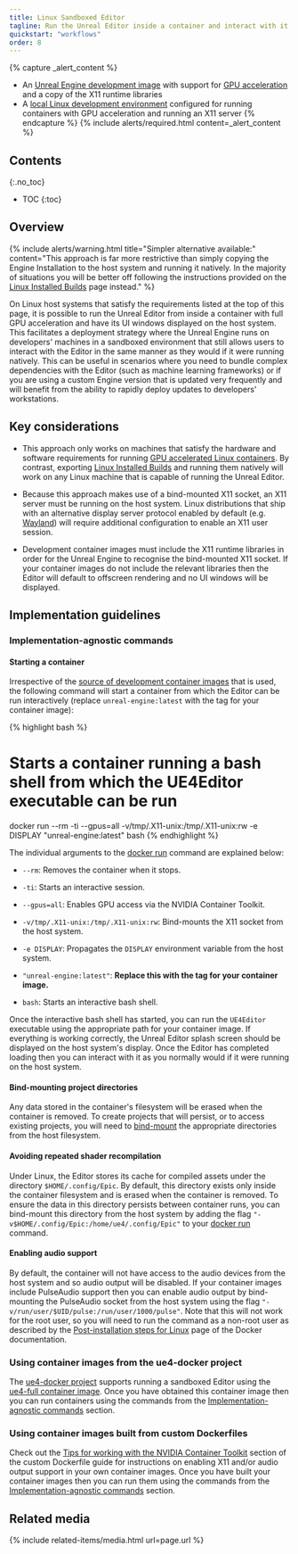 ```yaml
---
title: Linux Sandboxed Editor
tagline: Run the Unreal Editor inside a container and interact with it directly from the host system.
quickstart: "workflows"
order: 8
---
```


{% capture _alert_content %}
- An [Unreal Engine development image](../concepts/image-types) with support for [GPU acceleration](../concepts/gpu-acceleration) and a copy of the X11 runtime libraries
- A [local Linux development environment](../environments/local-linux) configured for running containers with GPU acceleration and running an X11 server
{% endcapture %}
{% include alerts/required.html content=_alert_content %}


## Contents
{:.no_toc}

* TOC
{:toc}


## Overview

{% include alerts/warning.html title="Simpler alternative available:" content="This approach is far more restrictive than simply copying the Engine Installation to the host system and running it natively. In the majority of situations you will be better off following the instructions provided on the [Linux Installed Builds](./linux-installed-builds) page instead." %}

On Linux host systems that satisfy the requirements listed at the top of this page, it is possible to run the Unreal Editor from inside a container with full GPU acceleration and have its UI windows displayed on the host system. This facilitates a deployment strategy where the Unreal Engine runs on developers' machines in a sandboxed environment that still allows users to interact with the Editor in the same manner as they would if it were running natively. This can be useful in scenarios where you need to bundle complex dependencies with the Editor (such as machine learning frameworks) or if you are using a custom Engine version that is updated very frequently and will benefit from the ability to rapidly deploy updates to developers' workstations.


## Key considerations

- This approach only works on machines that satisfy the hardware and software requirements for running [GPU accelerated Linux containers](../concepts/gpu-acceleration). By contrast, exporting [Linux Installed Builds](./linux-installed-builds) and running them natively will work on any Linux machine that is capable of running the Unreal Editor.

- Because this approach makes use of a bind-mounted X11 socket, an X11 server must be running on the host system. Linux distributions that ship with an alternative display server protocol enabled by default (e.g. [Wayland](https://wayland.freedesktop.org/)) will require additional configuration to enable an X11 user session.

- Development container images must include the X11 runtime libraries in order for the Unreal Engine to recognise the bind-mounted X11 socket. If your container images do not include the relevant libraries then the Editor will default to offscreen rendering and no UI windows will be displayed.


## Implementation guidelines

### Implementation-agnostic commands

#### Starting a container

Irrespective of the [source of development container images](../obtaining-images/image-sources#sources-of-unreal-engine-development-images) that is used, the following command will start a container from which the Editor can be run interactively (replace `unreal-engine:latest` with the tag for your container image):

{% highlight bash %}
# Starts a container running a bash shell from which the UE4Editor executable can be run
docker run --rm -ti --gpus=all -v/tmp/.X11-unix:/tmp/.X11-unix:rw -e DISPLAY "unreal-engine:latest" bash
{% endhighlight %}

The individual arguments to the [docker run](https://docs.docker.com/engine/reference/run/) command are explained below:

- `--rm`: Removes the container when it stops.

- `-ti`: Starts an interactive session.

- `--gpus=all`: Enables GPU access via the NVIDIA Container Toolkit.

- `-v/tmp/.X11-unix:/tmp/.X11-unix:rw`: Bind-mounts the X11 socket from the host system.

- `-e DISPLAY`: Propagates the `DISPLAY` environment variable from the host system.

- `"unreal-engine:latest"`: **Replace this with the tag for your container image.**

- `bash`: Starts an interactive bash shell.

Once the interactive bash shell has started, you can run the `UE4Editor` executable using the appropriate path for your container image. If everything is working correctly, the Unreal Editor splash screen should be displayed on the host system's display. Once the Editor has completed loading then you can interact with it as you normally would if it were running on the host system.

#### Bind-mounting project directories

Any data stored in the container's filesystem will be erased when the container is removed. To create projects that will persist, or to access existing projects, you will need to [bind-mount](https://docs.docker.com/storage/bind-mounts/) the appropriate directories from the host filesystem.

#### Avoiding repeated shader recompilation

Under Linux, the Editor stores its cache for compiled assets under the directory `$HOME/.config/Epic`. By default, this directory exists only inside the container filesystem and is erased when the container is removed. To ensure the data in this directory persists between container runs, you can bind-mount this directory from the host system by adding the flag `"-v$HOME/.config/Epic:/home/ue4/.config/Epic"` to your [docker run](https://docs.docker.com/engine/reference/run/) command.

#### Enabling audio support

By default, the container will not have access to the audio devices from the host system and so audio output will be disabled. If your container images include PulseAudio support then you can enable audio output by bind-mounting the PulseAudio socket from the host system using the flag `"-v/run/user/$UID/pulse:/run/user/1000/pulse"`. Note that this will not work for the root user, so you will need to run the command as a non-root user as described by the [Post-installation steps for Linux](https://docs.docker.com/engine/install/linux-postinstall/) page of the Docker documentation.

### Using container images from the ue4-docker project

The [ue4-docker project](../obtaining-images/ue4-docker) supports running a sandboxed Editor using the [ue4-full container image](https://docs.adamrehn.com/ue4-docker/building-images/available-container-images#ue4-full). Once you have obtained this container image then you can run containers using the commands from the [Implementation-agnostic commands](#implementation-agnostic-commands) section.

### Using container images built from custom Dockerfiles

Check out the [Tips for working with the NVIDIA Container Toolkit](../obtaining-images/write-your-own#tips-for-working-with-the-nvidia-container-toolkit) section of the custom Dockerfile guide for instructions on enabling X11 and/or audio output support in your own container images. Once you have built your container images then you can run them using the commands from the [Implementation-agnostic commands](#implementation-agnostic-commands) section.


## Related media

{% include related-items/media.html url=page.url %}
